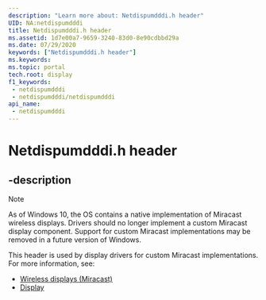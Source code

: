 ```yaml
---
description: "Learn more about: Netdispumdddi.h header"
UID: NA:netdispumdddi
title: Netdispumdddi.h header
ms.assetid: 1d7e00a7-9659-3240-83d0-8e90cdbbd29a
ms.date: 07/29/2020
keywords: ["Netdispumdddi.h header"]
ms.keywords: 
ms.topic: portal
tech.root: display
f1_keywords:
 - netdispumdddi
 - netdispumdddi/netdispumdddi
api_name:
 - netdispumdddi
---
```


# Netdispumdddi.h header


## -description

> [!NOTE]
> As of Windows 10, the OS contains a native implementation of Miracast wireless displays. Drivers should no longer implement a custom Miracast display component. Support for custom Miracast implementations may be removed in a future version of Windows.

This header is used by display drivers for custom Miracast implementations. For more information, see:

- [Wireless displays (Miracast)](/windows-hardware/drivers/display/wireless-displays--miracast-)
- [Display](../_display/index.md)

